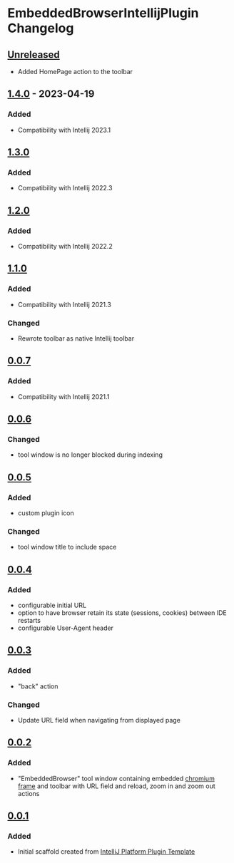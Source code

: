 <!-- Keep a Changelog guide -> https://keepachangelog.com -->

# EmbeddedBrowserIntellijPlugin Changelog

## [Unreleased]
- Added HomePage action to the toolbar

## [1.4.0] - 2023-04-19

### Added
- Compatibility with Intellij 2023.1

## [1.3.0]

### Added
- Compatibility with Intellij 2022.3

## [1.2.0]

### Added
- Compatibility with Intellij 2022.2

## [1.1.0]

### Added
- Compatibility with Intellij 2021.3

### Changed
- Rewrote toolbar as native Intellij toolbar

## [0.0.7]

### Added
- Compatibility with Intellij 2021.1

## [0.0.6]

### Changed
- tool window is no longer blocked during indexing

## [0.0.5]

### Added
- custom plugin icon

### Changed
- tool window title to include space

## [0.0.4]

### Added
- configurable initial URL
- option to have browser retain its state (sessions, cookies) between IDE restarts
- configurable User-Agent header

## [0.0.3]

### Added
- "back" action

### Changed
- Update URL field when navigating from displayed page

## [0.0.2]

### Added
- "EmbeddedBrowser" tool window containing embedded [chromium frame](https://plugins.jetbrains.com/docs/intellij/jcef.html) and toolbar with URL field and reload, zoom in and zoom out actions

## [0.0.1]

### Added
- Initial scaffold created from [IntelliJ Platform Plugin Template](https://github.com/JetBrains/intellij-platform-plugin-template)

[Unreleased]: https://github.com/plaskowski/EmbeddedBrowserIntellijPlugin/compare/v1.4.0...HEAD
[1.4.0]: https://github.com/plaskowski/EmbeddedBrowserIntellijPlugin/compare/v1.3.0...v1.4.0
[1.3.0]: https://github.com/plaskowski/EmbeddedBrowserIntellijPlugin/compare/v1.2.0...v1.3.0
[1.2.0]: https://github.com/plaskowski/EmbeddedBrowserIntellijPlugin/compare/v1.1.0...v1.2.0
[1.1.0]: https://github.com/plaskowski/EmbeddedBrowserIntellijPlugin/compare/v0.0.7...v1.1.0
[0.0.7]: https://github.com/plaskowski/EmbeddedBrowserIntellijPlugin/compare/v0.0.6...v0.0.7
[0.0.6]: https://github.com/plaskowski/EmbeddedBrowserIntellijPlugin/compare/v0.0.5...v0.0.6
[0.0.5]: https://github.com/plaskowski/EmbeddedBrowserIntellijPlugin/compare/v0.0.4...v0.0.5
[0.0.4]: https://github.com/plaskowski/EmbeddedBrowserIntellijPlugin/compare/v0.0.3...v0.0.4
[0.0.3]: https://github.com/plaskowski/EmbeddedBrowserIntellijPlugin/compare/v0.0.2...v0.0.3
[0.0.2]: https://github.com/plaskowski/EmbeddedBrowserIntellijPlugin/compare/v0.0.1...v0.0.2
[0.0.1]: https://github.com/plaskowski/EmbeddedBrowserIntellijPlugin/commits/v0.0.1
